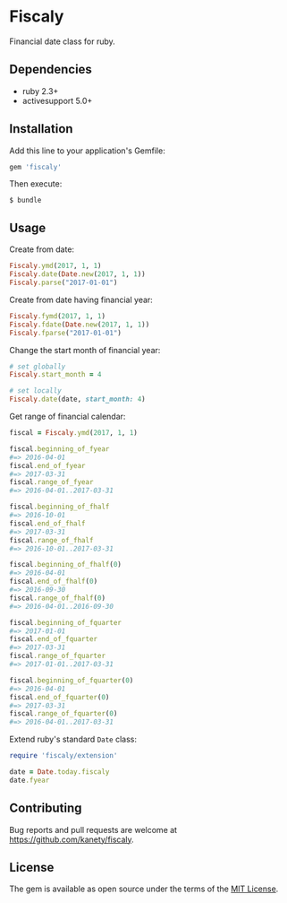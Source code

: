 # Fiscaly

Financial date class for ruby.

## Dependencies

* ruby 2.3+
* activesupport 5.0+

## Installation

Add this line to your application's Gemfile:

```ruby
gem 'fiscaly'
```

Then execute:

    $ bundle

## Usage

Create from date:

```ruby
Fiscaly.ymd(2017, 1, 1)
Fiscaly.date(Date.new(2017, 1, 1))
Fiscaly.parse("2017-01-01")
```

Create from date having financial year:

```ruby
Fiscaly.fymd(2017, 1, 1)
Fiscaly.fdate(Date.new(2017, 1, 1))
Fiscaly.fparse("2017-01-01")
```

Change the start month of financial year:

```ruby
# set globally
Fiscaly.start_month = 4

# set locally
Fiscaly.date(date, start_month: 4)
```

Get range of financial calendar:

```ruby
fiscal = Fiscaly.ymd(2017, 1, 1)

fiscal.beginning_of_fyear
#=> 2016-04-01
fiscal.end_of_fyear
#=> 2017-03-31
fiscal.range_of_fyear
#=> 2016-04-01..2017-03-31

fiscal.beginning_of_fhalf
#=> 2016-10-01
fiscal.end_of_fhalf
#=> 2017-03-31
fiscal.range_of_fhalf
#=> 2016-10-01..2017-03-31

fiscal.beginning_of_fhalf(0)
#=> 2016-04-01
fiscal.end_of_fhalf(0)
#=> 2016-09-30
fiscal.range_of_fhalf(0)
#=> 2016-04-01..2016-09-30

fiscal.beginning_of_fquarter
#=> 2017-01-01
fiscal.end_of_fquarter
#=> 2017-03-31
fiscal.range_of_fquarter
#=> 2017-01-01..2017-03-31

fiscal.beginning_of_fquarter(0)
#=> 2016-04-01
fiscal.end_of_fquarter(0)
#=> 2017-03-31
fiscal.range_of_fquarter(0)
#=> 2016-04-01..2017-03-31
```

Extend ruby's standard `Date` class:

```ruby
require 'fiscaly/extension'

date = Date.today.fiscaly
date.fyear
```

## Contributing

Bug reports and pull requests are welcome at https://github.com/kanety/fiscaly.

## License

The gem is available as open source under the terms of the [MIT License](http://opensource.org/licenses/MIT).

